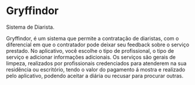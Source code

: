 # Gryffindor
Sistema de Diarista.

Gryffindor, é um sistema que permite a contratação de diaristas, com o diferencial em que o contratador pode deixar seu feedback sobre o serviço prestado. No aplicativo, você escolhe o tipo de profissional, o tipo de serviço e adicionar informações adicionais. Os serviços são gerais de limpeza, realizados por profissionais credenciados para atenderem na sua residência ou escritório, tendo o valor do pagamento á mostra e realizado pelo aplicativo, podendo aceitar a diária ou recusar para procurar outras.
